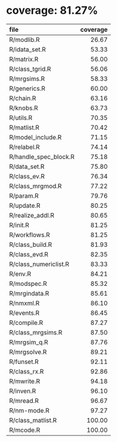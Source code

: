 # coverage: 81.27%

|file                  | coverage|
|:---------------------|--------:|
|R/modlib.R            |    26.67|
|R/idata_set.R         |    53.33|
|R/matrix.R            |    56.00|
|R/class_tgrid.R       |    56.06|
|R/mrgsims.R           |    58.33|
|R/generics.R          |    60.00|
|R/chain.R             |    63.16|
|R/knobs.R             |    63.73|
|R/utils.R             |    70.35|
|R/matlist.R           |    70.42|
|R/model_include.R     |    71.15|
|R/relabel.R           |    74.14|
|R/handle_spec_block.R |    75.18|
|R/data_set.R          |    75.80|
|R/class_ev.R          |    76.34|
|R/class_mrgmod.R      |    77.22|
|R/param.R             |    79.76|
|R/update.R            |    80.25|
|R/realize_addl.R      |    80.65|
|R/init.R              |    81.25|
|R/workflows.R         |    81.25|
|R/class_build.R       |    81.93|
|R/class_evd.R         |    82.35|
|R/class_numericlist.R |    83.33|
|R/env.R               |    84.21|
|R/modspec.R           |    85.32|
|R/mrgindata.R         |    85.61|
|R/nmxml.R             |    86.10|
|R/events.R            |    86.45|
|R/compile.R           |    87.27|
|R/class_mrgsims.R     |    87.50|
|R/mrgsim_q.R          |    87.76|
|R/mrgsolve.R          |    89.21|
|R/funset.R            |    92.11|
|R/class_rx.R          |    92.86|
|R/mwrite.R            |    94.18|
|R/inven.R             |    96.10|
|R/mread.R             |    96.67|
|R/nm-mode.R           |    97.27|
|R/class_matlist.R     |   100.00|
|R/mcode.R             |   100.00|

